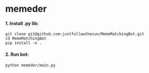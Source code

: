 # memeder

#### 1. Install .py lib:

```
git clone git@github.com:justfollowthesun/MemeMatchingBot.git
cd MemeMatchingBot
pip install -e .
```

#### 2. Run bot:

```
python memeder/main.py
```